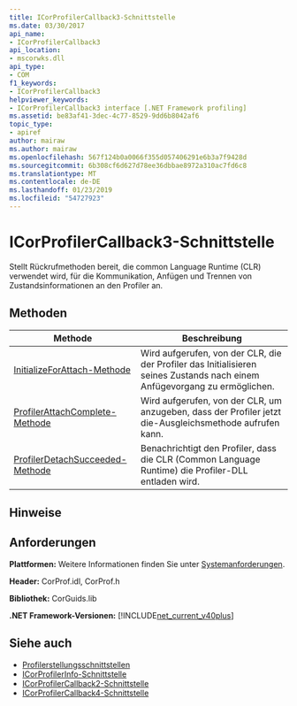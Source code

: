 ```yaml
---
title: ICorProfilerCallback3-Schnittstelle
ms.date: 03/30/2017
api_name:
- ICorProfilerCallback3
api_location:
- mscorwks.dll
api_type:
- COM
f1_keywords:
- ICorProfilerCallback3
helpviewer_keywords:
- ICorProfilerCallback3 interface [.NET Framework profiling]
ms.assetid: be83af41-3dec-4c77-8529-9dd6b8042af6
topic_type:
- apiref
author: mairaw
ms.author: mairaw
ms.openlocfilehash: 567f124b0a0066f355d057406291e6b3a7f9428d
ms.sourcegitcommit: 6b308cf6d627d78ee36dbbae8972a310ac7fd6c8
ms.translationtype: MT
ms.contentlocale: de-DE
ms.lasthandoff: 01/23/2019
ms.locfileid: "54727923"
---
```

# <a name="icorprofilercallback3-interface"></a>ICorProfilerCallback3-Schnittstelle
Stellt Rückrufmethoden bereit, die common Language Runtime (CLR) verwendet wird, für die Kommunikation, Anfügen und Trennen von Zustandsinformationen an den Profiler an.  
  
## <a name="methods"></a>Methoden  
  
|Methode|Beschreibung|  
|------------|-----------------|  
|[InitializeForAttach-Methode](../../../../docs/framework/unmanaged-api/profiling/icorprofilercallback3-initializeforattach-method.md)|Wird aufgerufen, von der CLR, die der Profiler das Initialisieren seines Zustands nach einem Anfügevorgang zu ermöglichen.|  
|[ProfilerAttachComplete-Methode](../../../../docs/framework/unmanaged-api/profiling/icorprofilercallback3-profilerattachcomplete-method.md)|Wird aufgerufen, von der CLR, um anzugeben, dass der Profiler jetzt die-Ausgleichsmethode aufrufen kann.|  
|[ProfilerDetachSucceeded-Methode](../../../../docs/framework/unmanaged-api/profiling/icorprofilercallback3-profilerdetachsucceeded-method.md)|Benachrichtigt den Profiler, dass die CLR (Common Language Runtime) die Profiler-DLL entladen wird.|  
  
## <a name="remarks"></a>Hinweise  
  
## <a name="requirements"></a>Anforderungen  
 **Plattformen:** Weitere Informationen finden Sie unter [Systemanforderungen](../../../../docs/framework/get-started/system-requirements.md).  
  
 **Header:** CorProf.idl, CorProf.h  
  
 **Bibliothek:** CorGuids.lib  
  
 **.NET Framework-Versionen:** [!INCLUDE[net_current_v40plus](../../../../includes/net-current-v40plus-md.md)]  
  
## <a name="see-also"></a>Siehe auch
- [Profilerstellungsschnittstellen](../../../../docs/framework/unmanaged-api/profiling/profiling-interfaces.md)
- [ICorProfilerInfo-Schnittstelle](../../../../docs/framework/unmanaged-api/profiling/icorprofilerinfo-interface.md)
- [ICorProfilerCallback2-Schnittstelle](../../../../docs/framework/unmanaged-api/profiling/icorprofilercallback2-interface.md)
- [ICorProfilerCallback4-Schnittstelle](../../../../docs/framework/unmanaged-api/profiling/icorprofilercallback4-interface.md)
